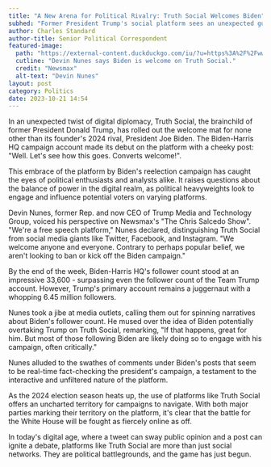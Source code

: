 ```yaml
---
title: "A New Arena for Political Rivalry: Truth Social Welcomes Biden"
subhed: "Former President Trump's social platform sees an unexpected guest: Biden's reelection campaign."
author: Charles Standard
author-title: Senior Political Correspondent
featured-image: 
  path: "https://external-content.duckduckgo.com/iu/?u=https%3A%2F%2Fwww.newsmax.com%2FCMSPages%2FGetFile.aspx%3Fguid%3Dda8e6687-9cd2-4668-b5ab-89ecaa0a8174%26SiteName%3DNewsmax&f=1&nofb=1&ipt=f72db36178291764e195fa0dde95e32fffdc71b1ba2f5e1fb51070b8338cdf78&ipo=images"
  cutline: "Devin Nunes says Biden is welcome on Truth Social."
  credit: "Newsmax"
  alt-text: "Devin Nunes"
layout: post
category: Politics
date: 2023-10-21 14:54
---
```


In an unexpected twist of digital diplomacy, Truth Social, the brainchild of former President Donald Trump, has rolled out the welcome mat for none other than its founder's 2024 rival, President Joe Biden. The Biden-Harris HQ campaign account made its debut on the platform with a cheeky post: "Well. Let's see how this goes. Converts welcome!".

This embrace of the platform by Biden's reelection campaign has caught the eyes of political enthusiasts and analysts alike. It raises questions about the balance of power in the digital realm, as political heavyweights look to engage and influence potential voters on varying platforms.

Devin Nunes, former Rep. and now CEO of Trump Media and Technology Group, voiced his perspective on Newsmax's "The Chris Salcedo Show". "We're a free speech platform," Nunes declared, distinguishing Truth Social from social media giants like Twitter, Facebook, and Instagram. "We welcome anyone and everyone. Contrary to perhaps popular belief, we aren't looking to ban or kick off the Biden campaign."

By the end of the week, Biden-Harris HQ's follower count stood at an impressive 33,600 - surpassing even the follower count of the Team Trump account. However, Trump's primary account remains a juggernaut with a whopping 6.45 million followers.

Nunes took a jibe at media outlets, calling them out for spinning narratives about Biden's follower count. He mused over the idea of Biden potentially overtaking Trump on Truth Social, remarking, "If that happens, great for him. But most of those following Biden are likely doing so to engage with his campaign, often critically."

Nunes alluded to the swathes of comments under Biden's posts that seem to be real-time fact-checking the president's campaign, a testament to the interactive and unfiltered nature of the platform.

As the 2024 election season heats up, the use of platforms like Truth Social offers an uncharted territory for campaigns to navigate. With both major parties marking their territory on the platform, it's clear that the battle for the White House will be fought as fiercely online as off.

In today's digital age, where a tweet can sway public opinion and a post can ignite a debate, platforms like Truth Social are more than just social networks. They are political battlegrounds, and the game has just begun.
